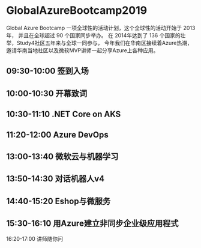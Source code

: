 # GlobalAzureBootcamp2019

Global Azure Bootcamp
一项全球性的活动计划，这个全球性的活动开始于 2013 年，
并且在全球超过 90 个国家同步举办。
在 2014年达到了 136 个国家的壮举，Study4社区五年来与全球一同参与，
今年我们在华南区接续着Azure热潮，邀请华南当地社区以及微软MVP讲师一起分享Azure上各种应用。

09:30-10:00 签到入场
---
10:00-10:30 开幕致词
---
10:30-11:10 .NET Core on AKS
---
11:20-12:00 Azure DevOps
---
13:00-13:40 微软云与机器学习
---
13:50-14:30 对话机器人v4
---
14:40-15:20 Eshop与微服务
---
15:30-16:10 用Azure建立非同步企业级应用程式
---
16:20-17:00 讲师随你问

